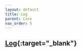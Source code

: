 ```yaml
---
layout: default
title: Log
parent: Core
nav_order: 5
---
```


## [Log](https://kmp.telereso.io/docs/core/latest/-core/io.telereso.kmp.core/-log/index.html){:target="_blank"}


